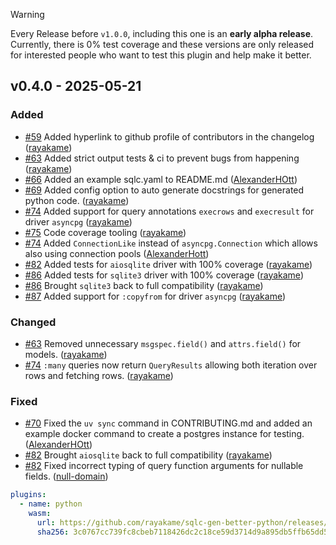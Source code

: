 > [!WARNING]
> Every Release before `v1.0.0`, including this one is an **early alpha release**. Currently, there is 0% test coverage and these versions are only released for interested people who want to test this plugin and help make it better.
## v0.4.0 - 2025-05-21
### Added
* [#59](https://github.com/rayakame/sqlc-gen-better-python/pull/59) Added hyperlink to github profile of contributors in the changelog ([rayakame](rayakame))
* [#63](https://github.com/rayakame/sqlc-gen-better-python/pull/63) Added strict output tests & ci to prevent bugs from happening ([rayakame](rayakame))
* [#66](https://github.com/rayakame/sqlc-gen-better-python/pull/66) Added an example sqlc.yaml to README.md ([AlexanderHOtt](AlexanderHOtt))
* [#69](https://github.com/rayakame/sqlc-gen-better-python/pull/69) Added config option to auto generate docstrings for generated python code. ([rayakame](rayakame))
* [#74](https://github.com/rayakame/sqlc-gen-better-python/pull/74) Added support for query annotations `execrows` and `execresult` for driver `asyncpg` ([rayakame](rayakame))
* [#75](https://github.com/rayakame/sqlc-gen-better-python/pull/75) Code coverage tooling ([rayakame](rayakame))
* [#74](https://github.com/rayakame/sqlc-gen-better-python/pull/74) Added `ConnectionLike` instead of `asyncpg.Connection` which allows also using connection pools ([AlexanderHott](AlexanderHott))
* [#82](https://github.com/rayakame/sqlc-gen-better-python/pull/82) Added tests for `aiosqlite` driver with 100% coverage ([rayakame](rayakame))
* [#86](https://github.com/rayakame/sqlc-gen-better-python/pull/86) Added tests for `sqlite3` driver with 100% coverage ([rayakame](rayakame))
* [#86](https://github.com/rayakame/sqlc-gen-better-python/pull/86) Brought `sqlite3` back to full compatibility ([rayakame](rayakame))
* [#87](https://github.com/rayakame/sqlc-gen-better-python/pull/87) Added support for `:copyfrom` for driver `asyncpg` ([rayakame](rayakame))
### Changed
* [#63](https://github.com/rayakame/sqlc-gen-better-python/pull/63) Removed unnecessary `msgspec.field()` and `attrs.field()` for models. ([rayakame](rayakame))
* [#74](https://github.com/rayakame/sqlc-gen-better-python/pull/74) `:many` queries now return `QueryResults` allowing both iteration over rows and fetching rows. ([rayakame](rayakame))
### Fixed
* [#70](https://github.com/rayakame/sqlc-gen-better-python/pull/70) Fixed the `uv sync` command in CONTRIBUTING.md and added an example docker command to create a postgres instance for testing.  ([AlexanderHOtt](AlexanderHOtt))
* [#82](https://github.com/rayakame/sqlc-gen-better-python/pull/82) Brought `aiosqlite` back to full compatibility ([rayakame](rayakame))
* [#82](https://github.com/rayakame/sqlc-gen-better-python/pull/82) Fixed incorrect typing of query function arguments for nullable fields. ([null-domain](null-domain))
```yaml
plugins:
  - name: python
    wasm:
      url: https://github.com/rayakame/sqlc-gen-better-python/releases/download/v0.4.0/sqlc-gen-better-python.wasm
      sha256: 3c0767cc739fc8cbeb7118426dc2c18ce59d3714d9a895db5ffb65dd5a4d9c52
```
